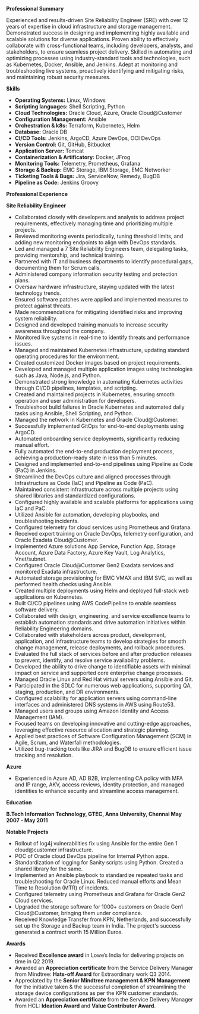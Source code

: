 **Professional Summary**

Experienced and results-driven Site Reliability Engineer (SRE) with over 12 years of expertise in cloud infrastructure and storage management. Demonstrated success in designing and implementing highly available and scalable solutions for diverse applications. Proven ability to effectively collaborate with cross-functional teams, including developers, analysts, and stakeholders, to ensure seamless project delivery. Skilled in automating and optimizing processes using industry-standard tools and technologies, such as Kubernetes, Docker, Ansible, and Jenkins. Adept at monitoring and troubleshooting live systems, proactively identifying and mitigating risks, and maintaining robust security measures.

**Skills**

- **Operating Systems:** Linux, Windows
- **Scripting languages:** Shell Scripting, Python
- **Cloud Technologies:** Oracle Cloud, Azure, Oracle Cloud@Customer
- **Configuration Management:** Ansible
- **Orchestration & k8s:** Terraform, Kubernetes, Helm
- **Database:** Oracle DB
- **CI/CD Tools:** Jenkins, ArgoCD, Azure DevOps, OCI DevOps
- **Version Control:** Git, GitHub, Bitbucket
- **Application Server:** Tomcat
- **Containerization & Artificatory:** Docker, JFrog
- **Monitoring Tools:** Telemetry, Prometheus, Grafana
- **Storage & Backup:** EMC Storage, IBM Storage, EMC Networker
- **Ticketing Tools & Bugs:** Jira, ServiceNow, Remedy, BugDB
- **Pipeline as Code:** Jenkins Groovy


**Professional Experience**

**Site Reliability Engineer**

- Collaborated closely with developers and analysts to address project requirements, effectively managing time and prioritizing multiple projects.
- Reviewed monitoring events periodically, tuning threshold limits, and adding new monitoring endpoints to align with DevOps standards.
- Led and managed a 7 Site Reliability Engineers team, delegating tasks, providing mentorship, and technical training.
- Partnered with IT and business departments to identify procedural gaps, documenting them for Scrum calls.
- Administered company information security testing and protection plans.
- Oversaw hardware infrastructure, staying updated with the latest technology trends.
- Ensured software patches were applied and implemented measures to protect against threats.
- Made recommendations for mitigating identified risks and improving system reliability.
- Designed and developed training manuals to increase security awareness throughout the company.
- Monitored live systems in real-time to identify threats and performance issues.
- Managed and maintained Kubernetes infrastructure, updating standard operating procedures for the environment.
- Created customized Docker images based on project requirements.
- Developed and managed multiple application images using technologies such as Java, Node.js, and Python.
- Demonstrated strong knowledge in automating Kubernetes activities through CI/CD pipelines, templates, and scripting.
- Created and maintained projects in Kubernetes, ensuring smooth operation and user administration for developers.
- Troubleshoot build failures in Oracle Kubernetes and automated daily tasks using Ansible, Shell Scripting, and Python.
- Managed the network in Kubernetes and Oracle Cloud@Customer.
- Successfully implemented GitOps for end-to-end deployments using ArgoCD.
- Automated onboarding service deployments, significantly reducing manual effort.
- Fully automated the end-to-end production deployment process, achieving a production-ready state in less than 5 minutes.
- Designed and implemented end-to-end pipelines using Pipeline as Code (PaC) in Jenkins.
- Streamlined the DevOps culture and aligned processes through Infrastructure as Code (IaC) and Pipeline as Code (PaC).
- Maintained consistent infrastructure across multiple projects using shared libraries and standardized configurations.
- Configured highly available and scalable platforms for applications using IaC and PaC.
- Utilized Ansible for automation, developing playbooks, and troubleshooting incidents.
- Configured telemetry for cloud services using Prometheus and Grafana.
- Received expert training on Oracle DevOps, telemetry configuration, and Oracle Exadata Cloud@Customer.
- Implemented Azure solutions App Service, Function App, Storage Account, Azure Data Factory, Azure Key Vault, Log Analytics, Vnet/subnet.
- Configured Oracle Cloud@Customer Gen2 Exadata services and monitored Exadata infrastructure.
- Automated storage provisioning for EMC VMAX and IBM SVC, as well as performed health checks using Ansible.
- Created multiple deployments using Helm and deployed full-stack web applications on Kubernetes.
- Built CI/CD pipelines using AWS CodePipeline to enable seamless software delivery.
- Collaborated with design, engineering, and service excellence teams to establish automation standards and drive automation initiatives within Reliability Engineering domains.
- Collaborated with stakeholders across product, development, application, and infrastructure teams to develop strategies for smooth change management, release deployments, and rollback procedures.
- Evaluated the full stack of services before and after production releases to prevent, identify, and resolve service availability problems.
- Developed the ability to drive change to identifiable assets with minimal impact on service and supported core enterprise change processes.
- Managed Oracle Linux and Red Hat virtual servers using Ansible and Git.
- Participated in the SDLC for numerous web applications, supporting QA, staging, production, and DR environments.
- Configured scalability for application servers using command-line interfaces and administered DNS systems in AWS using Route53.
- Managed users and groups using Amazon Identity and Access Management (IAM).
- Focused teams on developing innovative and cutting-edge approaches, leveraging effective resource allocation and strategic planning.
- Applied best practices of Software Configuration Management (SCM) in Agile, Scrum, and Waterfall methodologies.
- Utilized bug-tracking tools like JIRA and BugDB to ensure efficient issue tracking and resolution.

**Azure**
- Experienced in Azure AD, AD B2B, implementing CA policy with MFA and IP range, AKV, access reviews, identity protection, and managed identities to enhance security and streamline access management.

**Education**

**B.Tech Information Technology, GTEC, Anna University, Chennai May 2007 - May 2011**

**Notable Projects**
- Rollout of log4j vulnerabilities fix using Ansible for the entire Gen 1 cloud@customer infrastructure.
- POC of Oracle cloud DevOps pipeline for Internal Python apps.
- Standardization of logging for Sanity scripts using Python. Created a shared library for the same.
- Implemented an Ansible playbook to standardize repeated tasks and troubleshooting for Oracle Linux. Reduced manual efforts and Mean Time to Resolution (MTR) of incidents.
- Configured telemetry using Prometheus and Grafana for Oracle Gen2 Cloud services.
- Upgraded the storage software for 1000+ customers on Oracle Gen1 Cloud@Customer, bringing them under compliance.
- Received Knowledge Transfer from KPN, Netherlands, and successfully set up the Storage and Backup team in India. The project's success generated a contract worth 15 Million Euros.


**Awards**

- Received **Excellence award** in Lowe’s India for delivering projects on time in Q2 2019.
- Awarded an **Appreciation certificate** from the Service Delivery Manager from Mindtree: **Hats-off Award** for Extraordinary work Q3 2014.
- Appreciated by the **Senior Mindtree management & KPN Management** for the initiative taken & the successful completion of streamlining the storage device configurations as per the KPN customer standards.
- Awarded an **Appreciation certificate** from the Service Delivery Manager from HCL: **Ideation Award** and **Value Contributor Award**.


